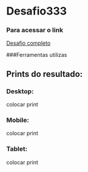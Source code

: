 
# Desafio333


### Para acessar o link
<a href="" target="_blank">Desafio completo</a>

###Ferramentas utilizas

## Prints do resultado:

### Desktop:
colocar print

### Mobile:
colocar print

### Tablet:
colocar print
